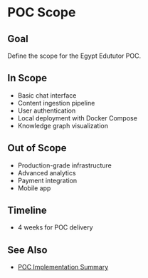 # POC Scope

## Goal
Define the scope for the Egypt Edututor POC.

## In Scope
- Basic chat interface
- Content ingestion pipeline
- User authentication
- Local deployment with Docker Compose
- Knowledge graph visualization

## Out of Scope
- Production-grade infrastructure
- Advanced analytics
- Payment integration
- Mobile app

## Timeline
- 4 weeks for POC delivery

## See Also
- [POC Implementation Summary](implementation-summary.md)

